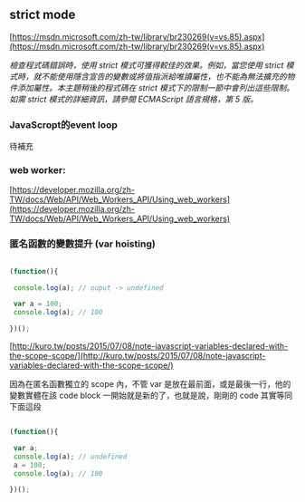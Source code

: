 ## strict mode

[https://msdn.microsoft.com/zh-tw/library/br230269(v=vs.85).aspx](https://msdn.microsoft.com/zh-tw/library/br230269(v=vs.85).aspx)

*檢查程式碼錯誤時，使用 strict 模式可獲得較佳的效果。例如，當您使用 strict 模式時，就不能使用隱含宣告的變數或將值指派給唯讀屬性，也不能為無法擴充的物件添加屬性。本主題稍後的程式碼在 strict 模式下的限制一節中會列出這些限制。如需 strict 模式的詳細資訊，請參閱 ECMAScript 語言規格，第 5 版。*

### JavaScropt的event loop
待補充

### web worker:

[https://developer.mozilla.org/zh-TW/docs/Web/API/Web_Workers_API/Using_web_workers](https://developer.mozilla.org/zh-TW/docs/Web/API/Web_Workers_API/Using_web_workers)

### 匿名函數的變數提升 (var hoisting)

~~~ javascript

(function(){

 console.log(a); // ouput -> undefined

 var a = 100;
 console.log(a); // 100

})();

~~~

[http://kuro.tw/posts/2015/07/08/note-javascript-variables-declared-with-the-scope-scope/](http://kuro.tw/posts/2015/07/08/note-javascript-variables-declared-with-the-scope-scope/)

因為在匿名函數獨立的 scope 內，不管 var 是放在最前面，或是最後一行，他的變數實體在該 code block 一開始就是新的了，也就是說，剛剛的 code 其實等同下面這段

~~~ javascript

(function(){

 var a;
 console.log(a); // undefined
 a = 100;
 console.log(a); // 100

})();

~~~
